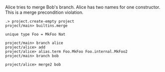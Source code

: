 Alice tries to merge Bob's branch. Alice has two names for one constructor. This is a merge precondition violation.

```ucm
.> project.create-empty project
project/main> builtins.merge
```

```unison
unique type Foo = MkFoo Nat
```

```ucm
project/main> branch alice
project/alice> add
project/alice> alias.term Foo.MkFoo Foo.internal.MkFoo2
project/main> branch bob
```

```ucm:error
project/alice> merge2 bob
```
